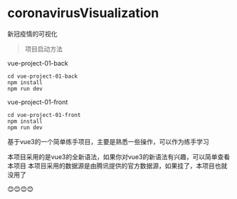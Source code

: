 # coronavirusVisualization
新冠疫情的可视化

> 项目启动方法

vue-project-01-back

```
cd vue-project-01-back
npm install
npm run dev
```

vue-project-01-front

```
cd vue-project-01-front
npm install 
npm run dev
```

基于vue3的一个简单练手项目，主要是熟悉一些操作，可以作为练手学习

本项目采用的是vue3的全新语法，如果你对vue3的新语法有兴趣，可以简单查看本项目
本项目采用的数据源是由腾讯提供的官方数据源，如果挂了，本项目也就没用了

😊😊😊😊
